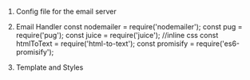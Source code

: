 1. Config file for the email server

2. Email Handler
    const nodemailer = require('nodemailer');
    const pug = require('pug');
    const juice = require('juice');  //inline css
    const htmlToText = require('html-to-text');
    const promisify = require('es6-promisify');

3. Template and Styles

